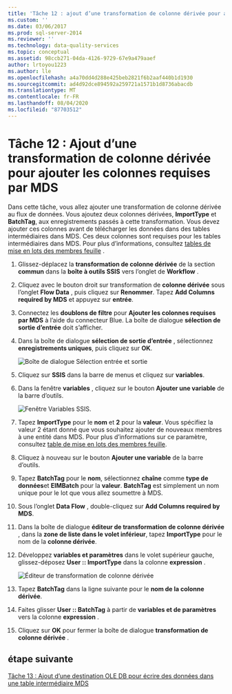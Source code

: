 ```yaml
---
title: 'Tâche 12 : ajout d’une transformation de colonne dérivée pour ajouter des colonnes requises par MDS | Microsoft Docs'
ms.custom: ''
ms.date: 03/06/2017
ms.prod: sql-server-2014
ms.reviewer: ''
ms.technology: data-quality-services
ms.topic: conceptual
ms.assetid: 98ccb271-04da-4126-9729-67e9a479aaef
author: lrtoyou1223
ms.author: lle
ms.openlocfilehash: a4a70dd4d288e425beb2821f6b2aaf440b1d1930
ms.sourcegitcommit: ad4d92dce894592a259721a1571b1d8736abacdb
ms.translationtype: MT
ms.contentlocale: fr-FR
ms.lasthandoff: 08/04/2020
ms.locfileid: "87703512"
---
```

# <a name="task-12-adding-derived-column-transform-to-add-columns-required-by-mds"></a>Tâche 12 : Ajout d’une transformation de colonne dérivée pour ajouter les colonnes requises par MDS
  Dans cette tâche, vous allez ajouter une transformation de colonne dérivée au flux de données. Vous ajoutez deux colonnes dérivées, **ImportType** et **BatchTag**, aux enregistrements passés à cette transformation. Vous devez ajouter ces colonnes avant de télécharger les données dans des tables intermédiaires dans MDS. Ces deux colonnes sont requises pour les tables intermédiaires dans MDS. Pour plus d’informations, consultez [tables de mise en lots des membres feuille](../master-data-services/leaf-member-staging-table-master-data-services.md) .  
  
1.  Glissez-déplacez la **transformation de colonne dérivée** de la section **commun** dans la **boîte à outils SSIS** vers l’onglet de **Workflow** .  
  
2.  Cliquez avec le bouton droit sur transformation de **colonne dérivée** sous l’onglet **Flow Data** , puis cliquez sur **Renommer**. Tapez **Add Columns required by MDS** et appuyez sur **entrée**.  
  
3.  Connectez les **doublons de filtre** pour **Ajouter les colonnes requises par MDS** à l’aide du connecteur Blue. La boîte de dialogue **sélection de sortie d’entrée** doit s’afficher.  
  
4.  Dans la boîte de dialogue **sélection de sortie d’entrée** , sélectionnez **enregistrements uniques**, puis cliquez sur **OK**.  
  
     ![Boîte de dialogue Sélection entrée et sortie](../../2014/tutorials/media/et-addingdcttoaddcolumnsrequiredbymds-01.jpg "Boîte de dialogue Sélection entrée et sortie")  
  
5.  Cliquez sur **SSIS** dans la barre de menus et cliquez sur **variables**.  
  
6.  Dans la fenêtre **variables** , cliquez sur le bouton **Ajouter une variable** de la barre d’outils.  
  
     ![Fenêtre Variables SSIS.](../../2014/tutorials/media/et-addingdcttoaddcolumnsrequiredbymds-02.jpg "Fenêtre Variables SSIS.")  
  
7.  Tapez **ImportType** pour le **nom** et **2** pour la **valeur**. Vous spécifiez la valeur 2 étant donné que vous souhaitez ajouter de nouveaux membres à une entité dans MDS. Pour plus d’informations sur ce paramètre, consultez [table de mise en lots des membres feuille](../master-data-services/leaf-member-staging-table-master-data-services.md).  
  
8.  Cliquez à nouveau sur le bouton **Ajouter une variable** de la barre d’outils.  
  
9. Tapez **BatchTag** pour le **nom**, sélectionnez **chaîne** comme **type de données**et **EIMBatch** pour la **valeur**. **BatchTag** est simplement un nom unique pour le lot que vous allez soumettre à MDS.  
  
10. Sous l’onglet **Data Flow** , double-cliquez sur **Add Columns required by MDS**.  
  
11. Dans la boîte de dialogue **éditeur de transformation de colonne dérivée** , dans la **zone de liste dans le volet inférieur**, tapez **ImportType** pour le nom de la **colonne dérivée**.  
  
12. Développez **variables et paramètres** dans le volet supérieur gauche, glissez-déposez **User :: ImportType** dans la colonne **expression** .  
  
     ![Éditeur de transformation de colonne dérivée](../../2014/tutorials/media/et-addingdcttoaddcolumnsrequiredbymds-03.jpg "Éditeur de transformation de colonne dérivée")  
  
13. Tapez **BatchTag** dans la ligne suivante pour le **nom de la colonne dérivée**.  
  
14. Faites glisser **User :: BatchTag** à partir de **variables et de paramètres** vers la colonne **expression** .  
  
15. Cliquez sur **OK** pour fermer la boîte de dialogue **transformation de colonne dérivée** .  
  
## <a name="next-step"></a>étape suivante  
 [Tâche 13 : Ajout d’une destination OLE DB pour écrire des données dans une table intermédiaire MDS](../../2014/tutorials/task-13-adding-ole-db-destination-to-write-data-to-mds-staging-table.md)  
  
  
